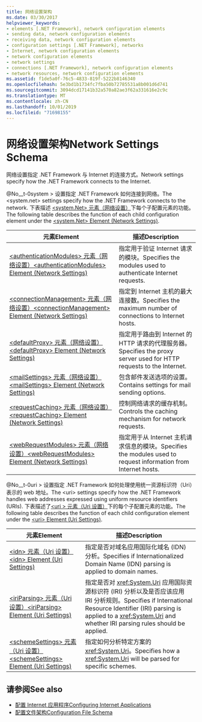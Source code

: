 ```yaml
---
title: 网络设置架构
ms.date: 03/30/2017
helpviewer_keywords:
- elements [.NET Framework], network configuration elements
- sending data, network configuration elements
- receiving data, network configuration elements
- configuration settings [.NET Framework], networks
- Internet, network configuration elements
- network configuration elements
- network settings
- connections [.NET Framework], network configuration elements
- network resources, network configuration elements
ms.assetid: f1de5a0f-76c5-4833-819f-5222b8146340
ms.openlocfilehash: 5e3bd1b1734fc7fba50b72785531a8b001d6d741
ms.sourcegitcommit: 3094dcd17141b32a570a82ae3f62a331616e2c9c
ms.translationtype: MT
ms.contentlocale: zh-CN
ms.lasthandoff: 10/01/2019
ms.locfileid: "71698155"
---
```

# <a name="network-settings-schema"></a><span data-ttu-id="4925f-102">网络设置架构</span><span class="sxs-lookup"><span data-stu-id="4925f-102">Network Settings Schema</span></span>
<span data-ttu-id="4925f-103">网络设置指定 .NET Framework 与 Internet 的连接方式。</span><span class="sxs-lookup"><span data-stu-id="4925f-103">Network settings specify how the .NET Framework connects to the Internet.</span></span>

<span data-ttu-id="4925f-104">@No__t-0system > 设置指定 .NET Framework 如何连接到网络。</span><span class="sxs-lookup"><span data-stu-id="4925f-104">The \<system.net> settings specify how the .NET Framework connects to the network.</span></span> <span data-ttu-id="4925f-105">下表描述 [\<system.Net> 元素（网络设置）](system-net-element-network-settings.md)下每个子配置元素的功能。</span><span class="sxs-lookup"><span data-stu-id="4925f-105">The following table describes the function of each child configuration element under the [\<system.Net> Element (Network Settings)](system-net-element-network-settings.md).</span></span>  
  
|<span data-ttu-id="4925f-106">元素</span><span class="sxs-lookup"><span data-stu-id="4925f-106">Element</span></span>|<span data-ttu-id="4925f-107">描述</span><span class="sxs-lookup"><span data-stu-id="4925f-107">Description</span></span>|  
|-------------|-----------------|  
|[<span data-ttu-id="4925f-108">\<authenticationModules> 元素（网络设置）</span><span class="sxs-lookup"><span data-stu-id="4925f-108">\<authenticationModules> Element (Network Settings)</span></span>](authenticationmodules-element-network-settings.md)|<span data-ttu-id="4925f-109">指定用于验证 Internet 请求的模块。</span><span class="sxs-lookup"><span data-stu-id="4925f-109">Specifies the modules used to authenticate Internet requests.</span></span>|  
|[<span data-ttu-id="4925f-110">\<connectionManagement> 元素（网络设置）</span><span class="sxs-lookup"><span data-stu-id="4925f-110">\<connectionManagement> Element (Network Settings)</span></span>](connectionmanagement-element-network-settings.md)|<span data-ttu-id="4925f-111">指定到 Internet 主机的最大连接数。</span><span class="sxs-lookup"><span data-stu-id="4925f-111">Specifies the maximum number of connections to Internet hosts.</span></span>|  
|[<span data-ttu-id="4925f-112">\<defaultProxy> 元素（网络设置）</span><span class="sxs-lookup"><span data-stu-id="4925f-112">\<defaultProxy> Element (Network Settings)</span></span>](defaultproxy-element-network-settings.md)|<span data-ttu-id="4925f-113">指定用于路由到 Internet 的 HTTP 请求的代理服务器。</span><span class="sxs-lookup"><span data-stu-id="4925f-113">Specifies the proxy server used for HTTP requests to the Internet.</span></span>|  
|[<span data-ttu-id="4925f-114">\<mailSettings> 元素（网络设置）</span><span class="sxs-lookup"><span data-stu-id="4925f-114">\<mailSettings> Element (Network Settings)</span></span>](mailsettings-element-network-settings.md)|<span data-ttu-id="4925f-115">包含邮件发送选项的设置。</span><span class="sxs-lookup"><span data-stu-id="4925f-115">Contains settings for mail sending options.</span></span>|  
|[<span data-ttu-id="4925f-116">\<requestCaching> 元素（网络设置）</span><span class="sxs-lookup"><span data-stu-id="4925f-116">\<requestCaching> Element (Network Settings)</span></span>](requestcaching-element-network-settings.md)|<span data-ttu-id="4925f-117">控制网络请求的缓存机制。</span><span class="sxs-lookup"><span data-stu-id="4925f-117">Controls the caching mechanism for network requests.</span></span>|  
|[<span data-ttu-id="4925f-118">\<webRequestModules> 元素（网络设置）</span><span class="sxs-lookup"><span data-stu-id="4925f-118">\<webRequestModules> Element (Network Settings)</span></span>](webrequestmodules-element-network-settings.md)|<span data-ttu-id="4925f-119">指定用于从 Internet 主机请求信息的模块。</span><span class="sxs-lookup"><span data-stu-id="4925f-119">Specifies the modules used to request information from Internet hosts.</span></span>|  
  
<span data-ttu-id="4925f-120">@No__t-0uri > 设置指定 .NET Framework 如何处理使用统一资源标识符（Uri）表示的 web 地址。</span><span class="sxs-lookup"><span data-stu-id="4925f-120">The \<uri> settings specify how the .NET Framework handles web addresses expressed using uniform resource identifiers (URIs).</span></span> <span data-ttu-id="4925f-121">下表描述了[\<uri > 元素（Uri 设置）](uri-element-uri-settings.md)下的每个子配置元素的功能。</span><span class="sxs-lookup"><span data-stu-id="4925f-121">The following table describes the function of each child configuration element under the [\<uri> Element (Uri Settings)](uri-element-uri-settings.md).</span></span>  
  
|<span data-ttu-id="4925f-122">元素</span><span class="sxs-lookup"><span data-stu-id="4925f-122">Element</span></span>|<span data-ttu-id="4925f-123">描述</span><span class="sxs-lookup"><span data-stu-id="4925f-123">Description</span></span>|  
|-------------|-----------------|  
|[<span data-ttu-id="4925f-124">\<idn> 元素（Uri 设置）</span><span class="sxs-lookup"><span data-stu-id="4925f-124">\<idn> Element (Uri Settings)</span></span>](idn-element-uri-settings.md)|<span data-ttu-id="4925f-125">指定是否对域名应用国际化域名 (IDN) 分析。</span><span class="sxs-lookup"><span data-stu-id="4925f-125">Specifies if Internationalized Domain Name (IDN) parsing is applied to domain names.</span></span>|  
|[<span data-ttu-id="4925f-126">\<iriParsing> 元素（Uri 设置）</span><span class="sxs-lookup"><span data-stu-id="4925f-126">\<iriParsing> Element (Uri Settings)</span></span>](iriparsing-element-uri-settings.md)|<span data-ttu-id="4925f-127">指定是否对 <xref:System.Uri> 应用国际资源标识符 (IRI) 分析以及是否应该应用 IRI 分析规则。</span><span class="sxs-lookup"><span data-stu-id="4925f-127">Specifies if International Resource Identifier (IRI) parsing is applied to a <xref:System.Uri> and whether IRI parsing rules should be applied.</span></span>|  
|[<span data-ttu-id="4925f-128">\<schemeSettings> 元素（Uri 设置）</span><span class="sxs-lookup"><span data-stu-id="4925f-128">\<schemeSettings> Element (Uri Settings)</span></span>](schemesettings-element-uri-settings.md)|<span data-ttu-id="4925f-129">指定如何分析特定方案的 <xref:System.Uri>。</span><span class="sxs-lookup"><span data-stu-id="4925f-129">Specifies how a <xref:System.Uri> will be parsed for specific schemes.</span></span>|  
  
## <a name="see-also"></a><span data-ttu-id="4925f-130">请参阅</span><span class="sxs-lookup"><span data-stu-id="4925f-130">See also</span></span>

- [<span data-ttu-id="4925f-131">配置 Internet 应用程序</span><span class="sxs-lookup"><span data-stu-id="4925f-131">Configuring Internet Applications</span></span>](../../../network-programming/configuring-internet-applications.md)
- [<span data-ttu-id="4925f-132">配置文件架构</span><span class="sxs-lookup"><span data-stu-id="4925f-132">Configuration File Schema</span></span>](../index.md)

